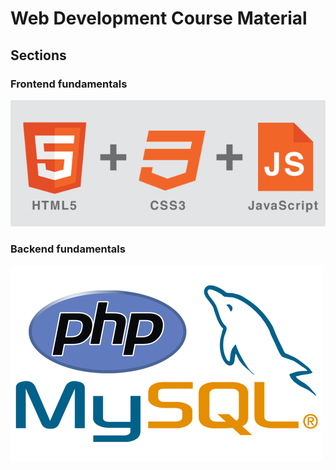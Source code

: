 # Web Development Course Material

## Sections

### Frontend fundamentals

![alt_text](./course-resources/HTML5-CSS3-JS.png)

### Backend fundamentals

![php_mysql](./course-resources/php-mysql.png)



